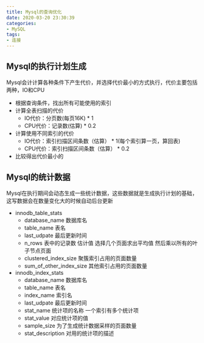 ```yaml
---
title: Mysql的查询优化
date: 2020-03-20 23:30:39
categories:
- MySQL
tags:
- 连接
---
```


## Mysql的执行计划生成
Mysql会计计算各种条件下产生代价，并选择代价最小的方式执行，代价主要包括两种，IO和CPU
- 根据查询条件，找出所有可能使用的索引
- 计算全表扫描的代价
  - IO代价：分页数(每页16K) * 1
  - CPU代价：记录数(估算) * 0.2
- 计算使用不同索引的代价
  - IO代价：索引扫描区间条数（估算） * 1(每个索引算一页，算回表)
  - CPU代价：索引扫描区间条数（估算） * 0.2
- 比较得出代价最小的

## Mysql的统计数据
Mysql在执行期间会动态生成一些统计数据，这些数据就是生成执行计划的基础，这写数据会在数量变化大的时候自动后台更新
- innodb_table_stats
  - database_name 数据库名
  - table_name 表名
  - last_udpate 最后更新时间
  - n_rows 表中的记录数 估计值 选择几个页面求出平均值 然后乘以所有的叶子节点页面
  - clustered_index_size 聚簇索引占用的页面数量
  - sum_of_other_index_size 其他索引占用的页面数量
- innodb_index_stats
  - database_name 数据库名
  - table_name 表名
  - index_name 索引名
  - last_udpate 最后更新时间
  - stat_name 统计项的名称 一个索引有多个统计项
  - stat_value 对应统计项的值
  - sample_size 为了生成统计数据采样的页面数量
  - stat_description 对用的统计项的描述